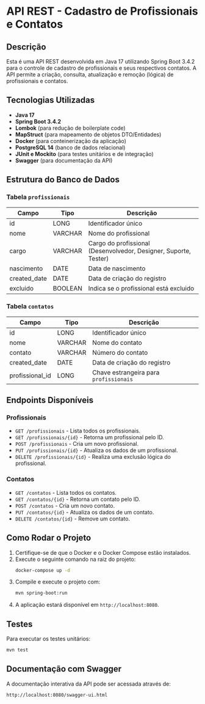 # API REST - Cadastro de Profissionais e Contatos

## Descrição
Esta é uma API REST desenvolvida em Java 17 utilizando Spring Boot 3.4.2 para o controle de cadastro de profissionais e seus respectivos contatos. A API permite a criação, consulta, atualização e remoção (lógica) de profissionais e contatos.

## Tecnologias Utilizadas
- **Java 17**
- **Spring Boot 3.4.2**
- **Lombok** (para redução de boilerplate code)
- **MapStruct** (para mapeamento de objetos DTO/Entidades)
- **Docker** (para conteinerização da aplicação)
- **PostgreSQL 14** (banco de dados relacional)
- **JUnit e Mockito** (para testes unitários e de integração)
- **Swagger** (para documentação da API)

## Estrutura do Banco de Dados

### Tabela `profissionais`
| Campo        | Tipo    | Descrição |
|-------------|--------|------------|
| id          | LONG   | Identificador único |
| nome        | VARCHAR | Nome do profissional |
| cargo       | VARCHAR | Cargo do profissional (Desenvolvedor, Designer, Suporte, Tester) |
| nascimento  | DATE   | Data de nascimento |
| created_date | DATE   | Data de criação do registro |
| excluido       | BOOLEAN | Indica se o profissional está excluido |

### Tabela `contatos`
| Campo        | Tipo    | Descrição |
|-------------|--------|------------|
| id          | LONG   | Identificador único |
| nome        | VARCHAR | Nome do contato |
| contato     | VARCHAR | Número do contato |
| created_date | DATE   | Data de criação do registro |
| profissional_id | LONG | Chave estrangeira para `profissionais` |

## Endpoints Disponíveis

### Profissionais
- `GET /profissionais` - Lista todos os profissionais.
- `GET /profissionais/{id}` - Retorna um profissional pelo ID.
- `POST /profissionais` - Cria um novo profissional.
- `PUT /profissionais/{id}` - Atualiza os dados de um profissional.
- `DELETE /profissionais/{id}` - Realiza uma exclusão lógica do profissional.

### Contatos
- `GET /contatos` - Lista todos os contatos.
- `GET /contatos/{id}` - Retorna um contato pelo ID.
- `POST /contatos` - Cria um novo contato.
- `PUT /contatos/{id}` - Atualiza os dados de um contato.
- `DELETE /contatos/{id}` - Remove um contato.

## Como Rodar o Projeto
1. Certifique-se de que o Docker e o Docker Compose estão instalados.
2. Execute o seguinte comando na raiz do projeto:
   ```sh
   docker-compose up -d
   ```
3. Compile e execute o projeto com:
   ```sh
   mvn spring-boot:run
   ```
4. A aplicação estará disponível em `http://localhost:8080`.

## Testes
Para executar os testes unitários:
```sh
mvn test
```

## Documentação com Swagger
A documentação interativa da API pode ser acessada através de:
```
http://localhost:8080/swagger-ui.html
```

